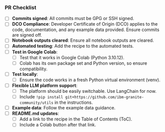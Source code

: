 ### PR Checklist

- [ ] **Commits signed**: All commits must be GPG or SSH signed.
- [ ] **DCO Compliance**: Developer Certificate of Origin (DCO) applies to the code, documentation, and any example data provided. Ensure commits are signed off.
- [ ] **Notebook outputs cleared**: Ensure all notebook outputs are cleared.
- [ ] **Automated testing**: Add the recipe to the automated tests.
- [ ] **Test in Google Colab**:
    - [ ] Test that it works in Google Colab (Python 3.10.12).
    - [ ] Colab has its own package set and Python version, so ensure compatibility.
- [ ] **Test locally**:
    - [ ] Ensure the code works in a fresh Python virtual environment (venv).
- [ ] **Flexible LLM platform support**:
    - [ ] The platform should be easily switchable. Use LangChain for now.
    - [ ] Include `!pip install git+https://github.com/ibm-granite-community/utils` in the instructions.
- [ ] **Example data**: Follow the example data guidance.
- [ ] **README.md updates**:
    - [ ] Add a link to the recipe in the Table of Contents (ToC).
    - [ ] Include a Colab button after that link.

